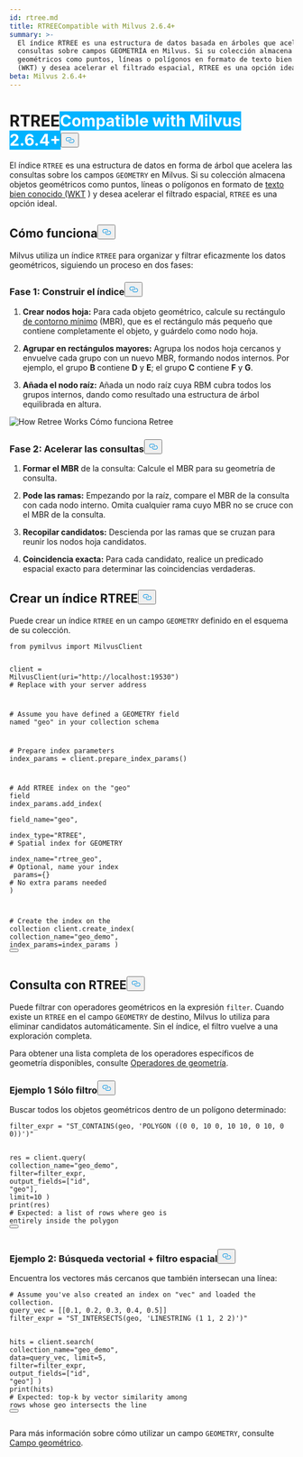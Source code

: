 ```yaml
---
id: rtree.md
title: RTREECompatible with Milvus 2.6.4+
summary: >-
  El índice RTREE es una estructura de datos basada en árboles que acelera las
  consultas sobre campos GEOMETRÍA en Milvus. Si su colección almacena objetos
  geométricos como puntos, líneas o polígonos en formato de texto bien conocido
  (WKT) y desea acelerar el filtrado espacial, RTREE es una opción ideal.
beta: Milvus 2.6.4+
---
```

<h1 id="RTREE" class="common-anchor-header">RTREE<span class="beta-tag" style="background-color:rgb(0, 179, 255);color:white" translate="no">Compatible with Milvus 2.6.4+</span><button data-href="#RTREE" class="anchor-icon" translate="no">
      <svg translate="no"
        aria-hidden="true"
        focusable="false"
        height="20"
        version="1.1"
        viewBox="0 0 16 16"
        width="16"
      >
        <path
          fill="#0092E4"
          fill-rule="evenodd"
          d="M4 9h1v1H4c-1.5 0-3-1.69-3-3.5S2.55 3 4 3h4c1.45 0 3 1.69 3 3.5 0 1.41-.91 2.72-2 3.25V8.59c.58-.45 1-1.27 1-2.09C10 5.22 8.98 4 8 4H4c-.98 0-2 1.22-2 2.5S3 9 4 9zm9-3h-1v1h1c1 0 2 1.22 2 2.5S13.98 12 13 12H9c-.98 0-2-1.22-2-2.5 0-.83.42-1.64 1-2.09V6.25c-1.09.53-2 1.84-2 3.25C6 11.31 7.55 13 9 13h4c1.45 0 3-1.69 3-3.5S14.5 6 13 6z"
        ></path>
      </svg>
    </button></h1><p>El índice <code translate="no">RTREE</code> es una estructura de datos en forma de árbol que acelera las consultas sobre los campos <code translate="no">GEOMETRY</code> en Milvus. Si su colección almacena objetos geométricos como puntos, líneas o polígonos en formato de <a href="https://en.wikipedia.org/wiki/Well-known_text_representation_of_geometry">texto bien conocido (WKT</a> ) y desea acelerar el filtrado espacial, <code translate="no">RTREE</code> es una opción ideal.</p>
<h2 id="How-it-works" class="common-anchor-header">Cómo funciona<button data-href="#How-it-works" class="anchor-icon" translate="no">
      <svg translate="no"
        aria-hidden="true"
        focusable="false"
        height="20"
        version="1.1"
        viewBox="0 0 16 16"
        width="16"
      >
        <path
          fill="#0092E4"
          fill-rule="evenodd"
          d="M4 9h1v1H4c-1.5 0-3-1.69-3-3.5S2.55 3 4 3h4c1.45 0 3 1.69 3 3.5 0 1.41-.91 2.72-2 3.25V8.59c.58-.45 1-1.27 1-2.09C10 5.22 8.98 4 8 4H4c-.98 0-2 1.22-2 2.5S3 9 4 9zm9-3h-1v1h1c1 0 2 1.22 2 2.5S13.98 12 13 12H9c-.98 0-2-1.22-2-2.5 0-.83.42-1.64 1-2.09V6.25c-1.09.53-2 1.84-2 3.25C6 11.31 7.55 13 9 13h4c1.45 0 3-1.69 3-3.5S14.5 6 13 6z"
        ></path>
      </svg>
    </button></h2><p>Milvus utiliza un índice <code translate="no">RTREE</code> para organizar y filtrar eficazmente los datos geométricos, siguiendo un proceso en dos fases:</p>
<h3 id="Phase-1-Build-the-index" class="common-anchor-header">Fase 1: Construir el índice<button data-href="#Phase-1-Build-the-index" class="anchor-icon" translate="no">
      <svg translate="no"
        aria-hidden="true"
        focusable="false"
        height="20"
        version="1.1"
        viewBox="0 0 16 16"
        width="16"
      >
        <path
          fill="#0092E4"
          fill-rule="evenodd"
          d="M4 9h1v1H4c-1.5 0-3-1.69-3-3.5S2.55 3 4 3h4c1.45 0 3 1.69 3 3.5 0 1.41-.91 2.72-2 3.25V8.59c.58-.45 1-1.27 1-2.09C10 5.22 8.98 4 8 4H4c-.98 0-2 1.22-2 2.5S3 9 4 9zm9-3h-1v1h1c1 0 2 1.22 2 2.5S13.98 12 13 12H9c-.98 0-2-1.22-2-2.5 0-.83.42-1.64 1-2.09V6.25c-1.09.53-2 1.84-2 3.25C6 11.31 7.55 13 9 13h4c1.45 0 3-1.69 3-3.5S14.5 6 13 6z"
        ></path>
      </svg>
    </button></h3><ol>
<li><p><strong>Crear nodos hoja:</strong> Para cada objeto geométrico, calcule su rectángulo <a href="https://en.wikipedia.org/wiki/Minimum_bounding_rectangle">de contorno mínimo</a> (MBR), que es el rectángulo más pequeño que contiene completamente el objeto, y guárdelo como nodo hoja.</p></li>
<li><p><strong>Agrupar en rectángulos mayores:</strong> Agrupa los nodos hoja cercanos y envuelve cada grupo con un nuevo MBR, formando nodos internos. Por ejemplo, el grupo <strong>B</strong> contiene <strong>D</strong> y <strong>E</strong>; el grupo <strong>C</strong> contiene <strong>F</strong> y <strong>G</strong>.</p></li>
<li><p><strong>Añada el nodo raíz:</strong> Añada un nodo raíz cuya RBM cubra todos los grupos internos, dando como resultado una estructura de árbol equilibrada en altura.</p></li>
</ol>
<p>
  
   <span class="img-wrapper"> <img translate="no" src="/docs/v2.6.x/assets/how-retree-works.png" alt="How Retree Works" class="doc-image" id="how-retree-works" />
   </span> <span class="img-wrapper"> <span>Cómo funciona Retree</span> </span></p>
<h3 id="Phase-2-Accelerate-queries" class="common-anchor-header">Fase 2: Acelerar las consultas<button data-href="#Phase-2-Accelerate-queries" class="anchor-icon" translate="no">
      <svg translate="no"
        aria-hidden="true"
        focusable="false"
        height="20"
        version="1.1"
        viewBox="0 0 16 16"
        width="16"
      >
        <path
          fill="#0092E4"
          fill-rule="evenodd"
          d="M4 9h1v1H4c-1.5 0-3-1.69-3-3.5S2.55 3 4 3h4c1.45 0 3 1.69 3 3.5 0 1.41-.91 2.72-2 3.25V8.59c.58-.45 1-1.27 1-2.09C10 5.22 8.98 4 8 4H4c-.98 0-2 1.22-2 2.5S3 9 4 9zm9-3h-1v1h1c1 0 2 1.22 2 2.5S13.98 12 13 12H9c-.98 0-2-1.22-2-2.5 0-.83.42-1.64 1-2.09V6.25c-1.09.53-2 1.84-2 3.25C6 11.31 7.55 13 9 13h4c1.45 0 3-1.69 3-3.5S14.5 6 13 6z"
        ></path>
      </svg>
    </button></h3><ol>
<li><p><strong>Formar el MBR</strong> de la consulta: Calcule el MBR para su geometría de consulta.</p></li>
<li><p><strong>Pode las ramas:</strong> Empezando por la raíz, compare el MBR de la consulta con cada nodo interno. Omita cualquier rama cuyo MBR no se cruce con el MBR de la consulta.</p></li>
<li><p><strong>Recopilar candidatos:</strong> Descienda por las ramas que se cruzan para reunir los nodos hoja candidatos.</p></li>
<li><p><strong>Coincidencia exacta:</strong> Para cada candidato, realice un predicado espacial exacto para determinar las coincidencias verdaderas.</p></li>
</ol>
<h2 id="Create-an-RTREE-index" class="common-anchor-header">Crear un índice RTREE<button data-href="#Create-an-RTREE-index" class="anchor-icon" translate="no">
      <svg translate="no"
        aria-hidden="true"
        focusable="false"
        height="20"
        version="1.1"
        viewBox="0 0 16 16"
        width="16"
      >
        <path
          fill="#0092E4"
          fill-rule="evenodd"
          d="M4 9h1v1H4c-1.5 0-3-1.69-3-3.5S2.55 3 4 3h4c1.45 0 3 1.69 3 3.5 0 1.41-.91 2.72-2 3.25V8.59c.58-.45 1-1.27 1-2.09C10 5.22 8.98 4 8 4H4c-.98 0-2 1.22-2 2.5S3 9 4 9zm9-3h-1v1h1c1 0 2 1.22 2 2.5S13.98 12 13 12H9c-.98 0-2-1.22-2-2.5 0-.83.42-1.64 1-2.09V6.25c-1.09.53-2 1.84-2 3.25C6 11.31 7.55 13 9 13h4c1.45 0 3-1.69 3-3.5S14.5 6 13 6z"
        ></path>
      </svg>
    </button></h2><p>Puede crear un índice <code translate="no">RTREE</code> en un campo <code translate="no">GEOMETRY</code> definido en el esquema de su colección.</p>
<pre><code translate="no" class="language-python"><span class="hljs-keyword">from</span> pymilvus <span class="hljs-keyword">import</span> MilvusClient

client = MilvusClient(uri=<span class="hljs-string">&quot;http://localhost:19530&quot;</span>) <span class="hljs-comment"># Replace with your server address</span>

<span class="hljs-comment"># Assume you have defined a GEOMETRY field named &quot;geo&quot; in your collection schema</span>

<span class="hljs-comment"># Prepare index parameters</span>
index_params = client.prepare_index_params()

<span class="hljs-comment"># Add RTREE index on the &quot;geo&quot; field</span>
<span class="highlighted-comment-line">index_params.add_index(</span>
<span class="highlighted-comment-line">    field_name=<span class="hljs-string">&quot;geo&quot;</span>,</span>
<span class="highlighted-comment-line">    index_type=<span class="hljs-string">&quot;RTREE&quot;</span>,      <span class="hljs-comment"># Spatial index for GEOMETRY</span></span>
<span class="highlighted-comment-line">    index_name=<span class="hljs-string">&quot;rtree_geo&quot;</span>,  <span class="hljs-comment"># Optional, name your index</span></span>
<span class="highlighted-comment-line">    params={}                <span class="hljs-comment"># No extra params needed</span></span>
<span class="highlighted-comment-line">)</span>

<span class="hljs-comment"># Create the index on the collection</span>
client.create_index(
    collection_name=<span class="hljs-string">&quot;geo_demo&quot;</span>,
    index_params=index_params
)
<button class="copy-code-btn"></button></code></pre>
<h2 id="Query-with-RTREE" class="common-anchor-header">Consulta con RTREE<button data-href="#Query-with-RTREE" class="anchor-icon" translate="no">
      <svg translate="no"
        aria-hidden="true"
        focusable="false"
        height="20"
        version="1.1"
        viewBox="0 0 16 16"
        width="16"
      >
        <path
          fill="#0092E4"
          fill-rule="evenodd"
          d="M4 9h1v1H4c-1.5 0-3-1.69-3-3.5S2.55 3 4 3h4c1.45 0 3 1.69 3 3.5 0 1.41-.91 2.72-2 3.25V8.59c.58-.45 1-1.27 1-2.09C10 5.22 8.98 4 8 4H4c-.98 0-2 1.22-2 2.5S3 9 4 9zm9-3h-1v1h1c1 0 2 1.22 2 2.5S13.98 12 13 12H9c-.98 0-2-1.22-2-2.5 0-.83.42-1.64 1-2.09V6.25c-1.09.53-2 1.84-2 3.25C6 11.31 7.55 13 9 13h4c1.45 0 3-1.69 3-3.5S14.5 6 13 6z"
        ></path>
      </svg>
    </button></h2><p>Puede filtrar con operadores geométricos en la expresión <code translate="no">filter</code>. Cuando existe un <code translate="no">RTREE</code> en el campo <code translate="no">GEOMETRY</code> de destino, Milvus lo utiliza para eliminar candidatos automáticamente. Sin el índice, el filtro vuelve a una exploración completa.</p>
<p>Para obtener una lista completa de los operadores específicos de geometría disponibles, consulte <a href="https://zilliverse.feishu.cn/wiki/SOgiwzPxpisy8MkhtuecZqFbnaf">Operadores de geometría</a>.</p>
<h3 id="Example-1-Filter-only" class="common-anchor-header">Ejemplo 1 Sólo filtro<button data-href="#Example-1-Filter-only" class="anchor-icon" translate="no">
      <svg translate="no"
        aria-hidden="true"
        focusable="false"
        height="20"
        version="1.1"
        viewBox="0 0 16 16"
        width="16"
      >
        <path
          fill="#0092E4"
          fill-rule="evenodd"
          d="M4 9h1v1H4c-1.5 0-3-1.69-3-3.5S2.55 3 4 3h4c1.45 0 3 1.69 3 3.5 0 1.41-.91 2.72-2 3.25V8.59c.58-.45 1-1.27 1-2.09C10 5.22 8.98 4 8 4H4c-.98 0-2 1.22-2 2.5S3 9 4 9zm9-3h-1v1h1c1 0 2 1.22 2 2.5S13.98 12 13 12H9c-.98 0-2-1.22-2-2.5 0-.83.42-1.64 1-2.09V6.25c-1.09.53-2 1.84-2 3.25C6 11.31 7.55 13 9 13h4c1.45 0 3-1.69 3-3.5S14.5 6 13 6z"
        ></path>
      </svg>
    </button></h3><p>Buscar todos los objetos geométricos dentro de un polígono determinado:</p>
<pre><code translate="no" class="language-python">filter_expr = <span class="hljs-string">&quot;ST_CONTAINS(geo, &#x27;POLYGON ((0 0, 10 0, 10 10, 0 10, 0 0))&#x27;)&quot;</span>

res = client.query(
    collection_name=<span class="hljs-string">&quot;geo_demo&quot;</span>,
    <span class="hljs-built_in">filter</span>=filter_expr,
    output_fields=[<span class="hljs-string">&quot;id&quot;</span>, <span class="hljs-string">&quot;geo&quot;</span>],
    limit=<span class="hljs-number">10</span>
)
<span class="hljs-built_in">print</span>(res)   <span class="hljs-comment"># Expected: a list of rows where geo is entirely inside the polygon</span>
<button class="copy-code-btn"></button></code></pre>
<h3 id="Example-2-Vector-search-+-spatial-filter" class="common-anchor-header">Ejemplo 2: Búsqueda vectorial + filtro espacial<button data-href="#Example-2-Vector-search-+-spatial-filter" class="anchor-icon" translate="no">
      <svg translate="no"
        aria-hidden="true"
        focusable="false"
        height="20"
        version="1.1"
        viewBox="0 0 16 16"
        width="16"
      >
        <path
          fill="#0092E4"
          fill-rule="evenodd"
          d="M4 9h1v1H4c-1.5 0-3-1.69-3-3.5S2.55 3 4 3h4c1.45 0 3 1.69 3 3.5 0 1.41-.91 2.72-2 3.25V8.59c.58-.45 1-1.27 1-2.09C10 5.22 8.98 4 8 4H4c-.98 0-2 1.22-2 2.5S3 9 4 9zm9-3h-1v1h1c1 0 2 1.22 2 2.5S13.98 12 13 12H9c-.98 0-2-1.22-2-2.5 0-.83.42-1.64 1-2.09V6.25c-1.09.53-2 1.84-2 3.25C6 11.31 7.55 13 9 13h4c1.45 0 3-1.69 3-3.5S14.5 6 13 6z"
        ></path>
      </svg>
    </button></h3><p>Encuentra los vectores más cercanos que también intersecan una línea:</p>
<pre><code translate="no" class="language-python"><span class="hljs-comment"># Assume you&#x27;ve also created an index on &quot;vec&quot; and loaded the collection.</span>
query_vec = [[<span class="hljs-number">0.1</span>, <span class="hljs-number">0.2</span>, <span class="hljs-number">0.3</span>, <span class="hljs-number">0.4</span>, <span class="hljs-number">0.5</span>]]
filter_expr = <span class="hljs-string">&quot;ST_INTERSECTS(geo, &#x27;LINESTRING (1 1, 2 2)&#x27;)&quot;</span>

hits = client.search(
    collection_name=<span class="hljs-string">&quot;geo_demo&quot;</span>,
    data=query_vec,
    limit=<span class="hljs-number">5</span>,
    <span class="hljs-built_in">filter</span>=filter_expr,
    output_fields=[<span class="hljs-string">&quot;id&quot;</span>, <span class="hljs-string">&quot;geo&quot;</span>]
)
<span class="hljs-built_in">print</span>(hits)  <span class="hljs-comment"># Expected: top-k by vector similarity among rows whose geo intersects the line</span>
<button class="copy-code-btn"></button></code></pre>
<p>Para más información sobre cómo utilizar un campo <code translate="no">GEOMETRY</code>, consulte <a href="/docs/es/geometry-field.md">Campo geométrico</a>.</p>
